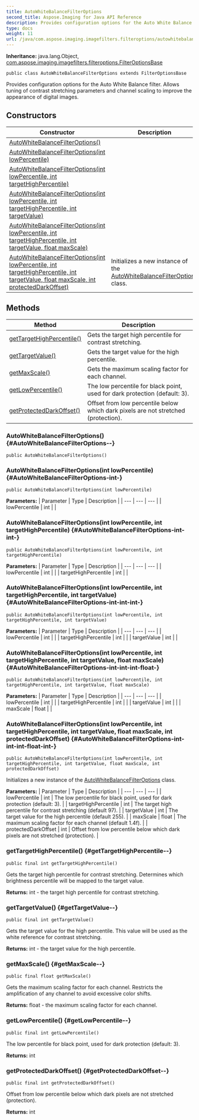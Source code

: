 ```yaml
---
title: AutoWhiteBalanceFilterOptions
second_title: Aspose.Imaging for Java API Reference
description: Provides configuration options for the Auto White Balance filter.
type: docs
weight: 11
url: /java/com.aspose.imaging.imagefilters.filteroptions/autowhitebalancefilteroptions/
---
```

**Inheritance:**
java.lang.Object, [com.aspose.imaging.imagefilters.filteroptions.FilterOptionsBase](../../com.aspose.imaging.imagefilters.filteroptions/filteroptionsbase)
```
public class AutoWhiteBalanceFilterOptions extends FilterOptionsBase
```

Provides configuration options for the Auto White Balance filter. Allows tuning of contrast stretching parameters and channel scaling to improve the appearance of digital images.
## Constructors

| Constructor | Description |
| --- | --- |
| [AutoWhiteBalanceFilterOptions()](#AutoWhiteBalanceFilterOptions--) |  |
| [AutoWhiteBalanceFilterOptions(int lowPercentile)](#AutoWhiteBalanceFilterOptions-int-) |  |
| [AutoWhiteBalanceFilterOptions(int lowPercentile, int targetHighPercentile)](#AutoWhiteBalanceFilterOptions-int-int-) |  |
| [AutoWhiteBalanceFilterOptions(int lowPercentile, int targetHighPercentile, int targetValue)](#AutoWhiteBalanceFilterOptions-int-int-int-) |  |
| [AutoWhiteBalanceFilterOptions(int lowPercentile, int targetHighPercentile, int targetValue, float maxScale)](#AutoWhiteBalanceFilterOptions-int-int-int-float-) |  |
| [AutoWhiteBalanceFilterOptions(int lowPercentile, int targetHighPercentile, int targetValue, float maxScale, int protectedDarkOffset)](#AutoWhiteBalanceFilterOptions-int-int-int-float-int-) | Initializes a new instance of the [AutoWhiteBalanceFilterOptions](../../com.aspose.imaging.imagefilters.filteroptions/autowhitebalancefilteroptions) class. |
## Methods

| Method | Description |
| --- | --- |
| [getTargetHighPercentile()](#getTargetHighPercentile--) | Gets the target high percentile for contrast stretching. |
| [getTargetValue()](#getTargetValue--) | Gets the target value for the high percentile. |
| [getMaxScale()](#getMaxScale--) | Gets the maximum scaling factor for each channel. |
| [getLowPercentile()](#getLowPercentile--) | The low percentile for black point, used for dark protection (default: 3). |
| [getProtectedDarkOffset()](#getProtectedDarkOffset--) | Offset from low percentile below which dark pixels are not stretched (protection). |
### AutoWhiteBalanceFilterOptions() {#AutoWhiteBalanceFilterOptions--}
```
public AutoWhiteBalanceFilterOptions()
```


### AutoWhiteBalanceFilterOptions(int lowPercentile) {#AutoWhiteBalanceFilterOptions-int-}
```
public AutoWhiteBalanceFilterOptions(int lowPercentile)
```


**Parameters:**
| Parameter | Type | Description |
| --- | --- | --- |
| lowPercentile | int |  |

### AutoWhiteBalanceFilterOptions(int lowPercentile, int targetHighPercentile) {#AutoWhiteBalanceFilterOptions-int-int-}
```
public AutoWhiteBalanceFilterOptions(int lowPercentile, int targetHighPercentile)
```


**Parameters:**
| Parameter | Type | Description |
| --- | --- | --- |
| lowPercentile | int |  |
| targetHighPercentile | int |  |

### AutoWhiteBalanceFilterOptions(int lowPercentile, int targetHighPercentile, int targetValue) {#AutoWhiteBalanceFilterOptions-int-int-int-}
```
public AutoWhiteBalanceFilterOptions(int lowPercentile, int targetHighPercentile, int targetValue)
```


**Parameters:**
| Parameter | Type | Description |
| --- | --- | --- |
| lowPercentile | int |  |
| targetHighPercentile | int |  |
| targetValue | int |  |

### AutoWhiteBalanceFilterOptions(int lowPercentile, int targetHighPercentile, int targetValue, float maxScale) {#AutoWhiteBalanceFilterOptions-int-int-int-float-}
```
public AutoWhiteBalanceFilterOptions(int lowPercentile, int targetHighPercentile, int targetValue, float maxScale)
```


**Parameters:**
| Parameter | Type | Description |
| --- | --- | --- |
| lowPercentile | int |  |
| targetHighPercentile | int |  |
| targetValue | int |  |
| maxScale | float |  |

### AutoWhiteBalanceFilterOptions(int lowPercentile, int targetHighPercentile, int targetValue, float maxScale, int protectedDarkOffset) {#AutoWhiteBalanceFilterOptions-int-int-int-float-int-}
```
public AutoWhiteBalanceFilterOptions(int lowPercentile, int targetHighPercentile, int targetValue, float maxScale, int protectedDarkOffset)
```


Initializes a new instance of the [AutoWhiteBalanceFilterOptions](../../com.aspose.imaging.imagefilters.filteroptions/autowhitebalancefilteroptions) class.

**Parameters:**
| Parameter | Type | Description |
| --- | --- | --- |
| lowPercentile | int | The low percentile for black point, used for dark protection (default: 3). |
| targetHighPercentile | int | The target high percentile for contrast stretching (default 97). |
| targetValue | int | The target value for the high percentile (default 255). |
| maxScale | float | The maximum scaling factor for each channel (default 1.4f). |
| protectedDarkOffset | int | Offset from low percentile below which dark pixels are not stretched (protection). |

### getTargetHighPercentile() {#getTargetHighPercentile--}
```
public final int getTargetHighPercentile()
```


Gets the target high percentile for contrast stretching. Determines which brightness percentile will be mapped to the target value.

**Returns:**
int - the target high percentile for contrast stretching.
### getTargetValue() {#getTargetValue--}
```
public final int getTargetValue()
```


Gets the target value for the high percentile. This value will be used as the white reference for contrast stretching.

**Returns:**
int - the target value for the high percentile.
### getMaxScale() {#getMaxScale--}
```
public final float getMaxScale()
```


Gets the maximum scaling factor for each channel. Restricts the amplification of any channel to avoid excessive color shifts.

**Returns:**
float - the maximum scaling factor for each channel.
### getLowPercentile() {#getLowPercentile--}
```
public final int getLowPercentile()
```


The low percentile for black point, used for dark protection (default: 3).

**Returns:**
int
### getProtectedDarkOffset() {#getProtectedDarkOffset--}
```
public final int getProtectedDarkOffset()
```


Offset from low percentile below which dark pixels are not stretched (protection).

**Returns:**
int
